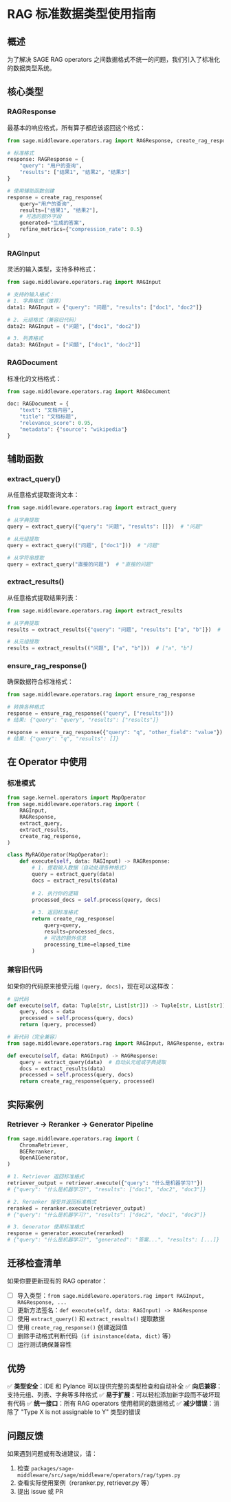 # RAG 标准数据类型使用指南

## 概述

为了解决 SAGE RAG operators 之间数据格式不统一的问题，我们引入了标准化的数据类型系统。

## 核心类型

### RAGResponse
最基本的响应格式，所有算子都应该返回这个格式：

```python
from sage.middleware.operators.rag import RAGResponse, create_rag_response

# 标准格式
response: RAGResponse = {
    "query": "用户的查询",
    "results": ["结果1", "结果2", "结果3"]
}

# 使用辅助函数创建
response = create_rag_response(
    query="用户的查询",
    results=["结果1", "结果2"],
    # 可选的额外字段
    generated="生成的答案",
    refine_metrics={"compression_rate": 0.5}
)
```

### RAGInput
灵活的输入类型，支持多种格式：

```python
from sage.middleware.operators.rag import RAGInput

# 支持的输入格式：
# 1. 字典格式（推荐）
data1: RAGInput = {"query": "问题", "results": ["doc1", "doc2"]}

# 2. 元组格式（兼容旧代码）
data2: RAGInput = ("问题", ["doc1", "doc2"])

# 3. 列表格式
data3: RAGInput = ["问题", ["doc1", "doc2"]]
```

### RAGDocument
标准化的文档格式：

```python
from sage.middleware.operators.rag import RAGDocument

doc: RAGDocument = {
    "text": "文档内容",
    "title": "文档标题",
    "relevance_score": 0.95,
    "metadata": {"source": "wikipedia"}
}
```

## 辅助函数

### extract_query()
从任意格式提取查询文本：

```python
from sage.middleware.operators.rag import extract_query

# 从字典提取
query = extract_query({"query": "问题", "results": []})  # "问题"

# 从元组提取
query = extract_query(("问题", ["doc1"]))  # "问题"

# 从字符串提取
query = extract_query("直接的问题")  # "直接的问题"
```

### extract_results()
从任意格式提取结果列表：

```python
from sage.middleware.operators.rag import extract_results

# 从字典提取
results = extract_results({"query": "问题", "results": ["a", "b"]})  # ["a", "b"]

# 从元组提取
results = extract_results(("问题", ["a", "b"]))  # ["a", "b"]
```

### ensure_rag_response()
确保数据符合标准格式：

```python
from sage.middleware.operators.rag import ensure_rag_response

# 转换各种格式
response = ensure_rag_response(("query", ["results"]))
# 结果: {"query": "query", "results": ["results"]}

response = ensure_rag_response({"query": "q", "other_field": "value"})
# 结果: {"query": "q", "results": []}
```

## 在 Operator 中使用

### 标准模式

```python
from sage.kernel.operators import MapOperator
from sage.middleware.operators.rag import (
    RAGInput,
    RAGResponse,
    extract_query,
    extract_results,
    create_rag_response,
)

class MyRAGOperator(MapOperator):
    def execute(self, data: RAGInput) -> RAGResponse:
        # 1. 提取输入数据（自动处理各种格式）
        query = extract_query(data)
        docs = extract_results(data)
        
        # 2. 执行你的逻辑
        processed_docs = self.process(query, docs)
        
        # 3. 返回标准格式
        return create_rag_response(
            query=query,
            results=processed_docs,
            # 可选的额外信息
            processing_time=elapsed_time
        )
```

### 兼容旧代码

如果你的代码原来接受元组 `(query, docs)`，现在可以这样改：

```python
# 旧代码
def execute(self, data: Tuple[str, List[str]]) -> Tuple[str, List[str]]:
    query, docs = data
    processed = self.process(query, docs)
    return (query, processed)

# 新代码（完全兼容）
from sage.middleware.operators.rag import RAGInput, RAGResponse, extract_query, extract_results, create_rag_response

def execute(self, data: RAGInput) -> RAGResponse:
    query = extract_query(data)  # 自动从元组或字典提取
    docs = extract_results(data)
    processed = self.process(query, docs)
    return create_rag_response(query, processed)
```

## 实际案例

### Retriever → Reranker → Generator Pipeline

```python
from sage.middleware.operators.rag import (
    ChromaRetriever,
    BGEReranker,
    OpenAIGenerator,
)

# 1. Retriever 返回标准格式
retriever_output = retriever.execute({"query": "什么是机器学习?"})
# {"query": "什么是机器学习?", "results": ["doc1", "doc2", "doc3"]}

# 2. Reranker 接受并返回标准格式
reranked = reranker.execute(retriever_output)
# {"query": "什么是机器学习?", "results": ["doc2", "doc1", "doc3"]}

# 3. Generator 使用标准格式
response = generator.execute(reranked)
# {"query": "什么是机器学习?", "generated": "答案...", "results": [...]}
```

## 迁移检查清单

如果你要更新现有的 RAG operator：

- [ ] 导入类型：`from sage.middleware.operators.rag import RAGInput, RAGResponse, ...`
- [ ] 更新方法签名：`def execute(self, data: RAGInput) -> RAGResponse`
- [ ] 使用 `extract_query()` 和 `extract_results()` 提取数据
- [ ] 使用 `create_rag_response()` 创建返回值
- [ ] 删除手动格式判断代码（`if isinstance(data, dict)` 等）
- [ ] 运行测试确保兼容性

## 优势

✅ **类型安全**：IDE 和 Pylance 可以提供完整的类型检查和自动补全
✅ **向后兼容**：支持元组、列表、字典等多种格式
✅ **易于扩展**：可以轻松添加新字段而不破坏现有代码
✅ **统一接口**：所有 RAG operators 使用相同的数据格式
✅ **减少错误**：消除了 "Type X is not assignable to Y" 类型的错误

## 问题反馈

如果遇到问题或有改进建议，请：
1. 检查 `packages/sage-middleware/src/sage/middleware/operators/rag/types.py`
2. 查看实际使用案例（reranker.py, retriever.py 等）
3. 提出 issue 或 PR
